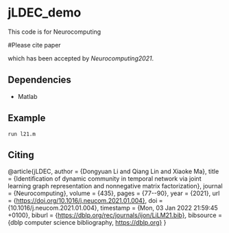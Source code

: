 # jLDEC_demo
This code is for Neurocomputing

#Please cite paper




which has been accepted by *Neurocomputing2021*.
## Dependencies
* Matlab

## Example
`run l21.m`


## Citing

    
  @article{jLDEC,
  author    = {Dongyuan Li and
               Qiang Lin and
               Xiaoke Ma},
  title     = {Identification of dynamic community in temporal network via joint
               learning graph representation and nonnegative matrix factorization},
  journal   = {Neurocomputing},
  volume    = {435},
  pages     = {77--90},
  year      = {2021},
  url       = {https://doi.org/10.1016/j.neucom.2021.01.004},
  doi       = {10.1016/j.neucom.2021.01.004},
  timestamp = {Mon, 03 Jan 2022 21:59:45 +0100},
  biburl    = {https://dblp.org/rec/journals/ijon/LiLM21.bib},
  bibsource = {dblp computer science bibliography, https://dblp.org}
  }
